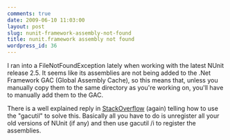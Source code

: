 ```yaml
---
comments: true
date: 2009-06-10 11:03:00
layout: post
slug: nunit-framework-assembly-not-found
title: nunit.framework assembly not found
wordpress_id: 36
---
```



I ran into a FileNotFoundException lately when working with the latest NUnit release 2.5. It seems like its assemblies are not being added to the .Net Framework GAC (Global Assembly Cache), so this means that, unless you manually copy them to the same directory as you're working on, you'll have to manually add them to the GAC.






There is a well explained reply in [StackOverflow](http://stackoverflow.com/questions/176850/nunit-assembly-not-found) (again) telling how to use the "gacutil" to solve this. Basically all you have to do is unregister all your old versions of NUnit (if any) and then use gacutil /i to register the assemblies.





